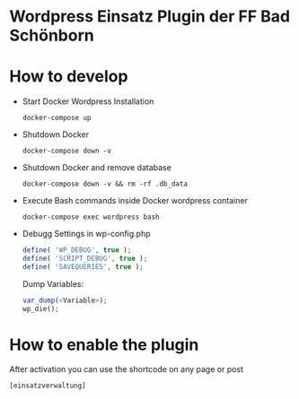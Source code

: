 Wordpress Einsatz Plugin der FF Bad Schönborn
=============================================

# How to develop

* Start Docker Wordpress Installation

    `docker-compose up`
* Shutdown Docker

    `docker-compose down -v`
* Shutdown Docker and remove database

    `docker-compose down -v && rm -rf .db_data`
* Execute Bash commands inside Docker wordpress container

    `docker-compose exec wordpress bash`

* Debugg Settings in wp-config.php
    ```php
    define( 'WP_DEBUG', true );
    define( 'SCRIPT_DEBUG', true );
    define( 'SAVEQUERIES', true );
    ```
    Dump Variables:
    ```php
    var_dump(<Variable>);
    wp_die();
    ```

# How to enable the plugin

After activation you can use the shortcode on any page or post

```
[einsatzverwaltung]
```

